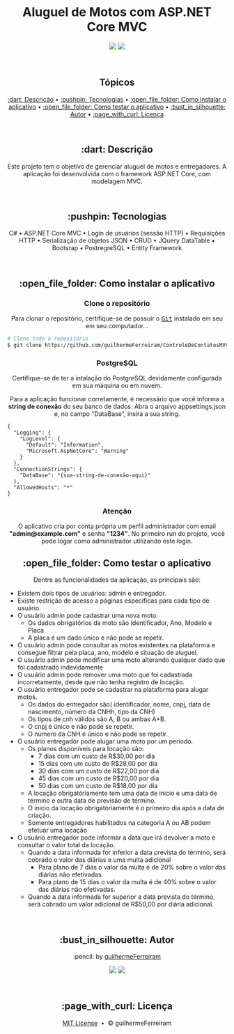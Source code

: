 # <h1 align="center">Aluguel de Motos com ASP.NET Core MVC</h1>

<p align="center">
  <a href="https://github.com/guilhermeFerreiram/AluguelDeMotos/blob/master/LICENSE.txt"><img src="https://img.shields.io/github/license/guilhermeFerreiram/Tamagotchi?Color=323330&style=for-the-badge"/></a>  
  <img src="https://img.shields.io/static/v1?label=Visual+Studio&message=community+2022&color=5C2D91&style=for-the-badge&logo=VisualStudio"/> 
</p>

<br>
<h2 align="center">Tópicos</h2>

<p align="center">
  <a href="#objective">:dart: Descrição</a> &bull;
  <a href="#techs">:pushpin: Tecnologias</a> &bull;
  <a href="#clone">:open_file_folder: Como instalar o aplicativo</a> &bull;
  <a href="#clone">:open_file_folder: Como testar o aplicativo</a> &bull;
  <a href="#author">:bust_in_silhouette: Autor</a> &bull; 
  <a href="#license">:page_with_curl: Licença</a>
</p>

<br>
<h2 id="objective" align="center">:dart: Descrição</h2>

<p align="center">Este projeto tem o objetivo de gerenciar aluguel de motos e entregadores. A aplicação foi desenvolvida com o framework ASP.NET Core, com modelagem MVC.</p>

<br>
<h2 id="techs" align="center">:pushpin: Tecnologias</h2>

<p align="center">
  C# &bull;
  ASP.NET Core MVC &bull;
  Login de usuários (sessão HTTP) &bull;
  Requisições HTTP &bull;
  Serialização de objetos JSON &bull;
  CRUD &bull;
  JQuery DataTable &bull;
  Bootsrap &bull;
  PostregreSQL &bull;
  Entity Framework
</p>

<br>
<h2 id="clone" align="center">:open_file_folder: Como instalar o aplicativo</h2>

<h3 align="center">Clone o repositório</h3>

<p align="center">Para clonar o repositório, certifique-se de possuir o <kbd><a href="https://git-scm.com/downloads">Git</a></kbd> instalado em seu em seu computador...</p>

``` bash
# Clone todo o repositório
$ git clone https://github.com/guilhermeFerreiram/ControleDeContatosMVC.git
```
<h3 align="center">PostgreSQL</h3>

<p align="center">Certifique-se de ter a intalação do PostgreSQL devidamente configurada em sua máquina ou em nuvem.</p>
<p align="center">Para a aplicação funcionar corretamente, é necessário que você informa a <strong>string de conexão</strong> do seu banco de dados. 
  Abra o arquivo appsettings.json e, no campo "DataBase", insira a sua string.</p>

```
{
  "Logging": {
    "LogLevel": {
      "Default": "Information",
      "Microsoft.AspNetCore": "Warning"
    }
  },
  "ConnectionStrings": {
    "DataBase": "{sua-string-de-conexão-aqui}"
  },
  "AllowedHosts": "*"
}
```
<h3 align="center">Atenção</h3>

<p align="center">O aplicativo cria por conta própria um perfil administrador com email <strong>"admin@example.com"</strong> e senha <strong>"1234"</strong>. No primeiro run do projeto, você pode logar como administrador utilizando este login.</p>


<h2 id="clone" align="center">:open_file_folder: Como testar o aplicativo</h2>

<p align="center">Dentre as funcionalidades da aplicação, as principais são:</p>

- Existem dois tipos de usuários: admin e entregador.
- Existe restrição de acesso a páginas específicas para cada tipo de usuário.
- O usuário admin pode cadastrar uma nova moto.
  - Os dados obrigatórios da moto são Identificador, Ano, Modelo e Placa
  - A placa é um dado único e não pode se repetir.
- O usuário admin pode consultar as motos existentes na plataforma e consegue filtrar pela placa, ano, modelo e situação de aluguel.
- O usuário admin pode modificar uma moto alterando qualquer dado que foi cadastrado indevidamente
- O usuário admin pode remover uma moto que foi cadastrada incorretamente, desde que não tenha registro de locação.
- O usuário entregador pode se cadastrar na plataforma para alugar motos.
    - Os dados do entregador são( identificador, nome, cnpj, data de nascimento, número da CNHh, tipo da CNH)
    - Os tipos de cnh válidos são A, B ou ambas A+B.
    - O cnpj é único e não pode se repetir.
    - O número da CNH é único e não pode se repetir.
- O usuário entregador pode alugar uma moto por um período.
    - Os planos disponíveis para locação são:
        - 7 dias com um custo de R$30,00 por dia
        - 15 dias com um custo de R$28,00 por dia
        - 30 dias com um custo de R$22,00 por dia
        - 45 dias com um custo de R$20,00 por dia
        - 50 dias com um custo de R$18,00 por dia
    - A locação obrigatóriamente tem uma data de inicio e uma data de término e outra data de previsão de término.
    - O inicio da locação obrigatóriamente é o primeiro dia após a data de criação.
    - Somente entregadores habilitados na categoria A ou AB podem efetuar uma locação
- O usuário entregador pode informar a data que irá devolver a moto e consultar o valor total da locação.
    - Quando a data informada for inferior a data prevista do término, será cobrado o valor das diárias e uma multa adicional
        - Para plano de 7 dias o valor da multa é de 20% sobre o valor das diárias não efetivadas.
        - Para plano de 15 dias o valor da multa é de 40% sobre o valor das diárias não efetivadas.
    - Quando a data informada for superior a data prevista do término, será cobrado um valor adicional de R$50,00 por diária adicional.
    
<br>

<h2 align="center" id="author">:bust_in_silhouette: Autor</h2>

<p align="center">:pencil: by <a href="https://github.com/guilhermeFerreiram">guilhermeFerreiram</a></p>
<p align="center"><a href="https://www.linkedin.com/in/guilherme-f-souza/"><img src="https://img.shields.io/static/v1?label=+&message=Guilherme+Ferreira&color=0A66C2&style=flat&logo=linkedin&logoColor=white"/></a> <img src="https://img.shields.io/static/v1?label=+&message=guil.ferreiram@gmail.com&color=EA4335&style=flat&logo=gmail&logoColor=white"/></p>

<br>
<h2 align="center" id="license">:page_with_curl: Licença</h2>

<p align="center"><a href="https://github.com/guilhermeFerreiram/AluguelDeMotos/blob/master/LICENSE.txt">MIT License</a> &nbsp;&bull;&nbsp; &copy; guilhermeFerreiram</p>
 
